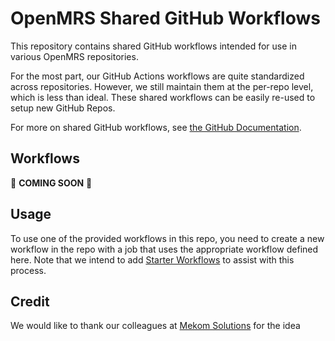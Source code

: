 # OpenMRS Shared GitHub Workflows

This repository contains shared GitHub workflows intended for use in various OpenMRS repositories.

For the most part, our GitHub Actions workflows are quite standardized across repositories. However, we still maintain them at the per-repo level, which is less than ideal. These shared workflows can be easily re-used to setup new GitHub Repos.

For more on shared GitHub workflows, see [the GitHub Documentation](https://docs.github.com/en/actions/using-workflows/reusing-workflows).

## Workflows

🚧 **COMING SOON** 🚧

## Usage

To use one of the provided workflows in this repo, you need to create a new workflow in the repo with a job that uses the appropriate workflow defined here. Note that we intend to add [Starter Workflows](https://docs.github.com/en/actions/using-workflows/creating-starter-workflows-for-your-organization) to assist with this process.

## Credit

We would like to thank our colleagues at [Mekom Solutions](https://mekomsolutions.com/) for the idea
